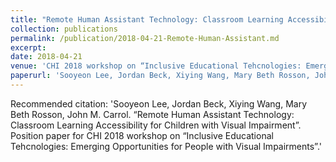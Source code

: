 ```yaml
---
title: "Remote Human Assistant Technology: Classroom Learning Accessibility for Children with Visual Impairment"
collection: publications
permalink: /publication/2018-04-21-Remote-Human-Assistant.md
excerpt: 
date: 2018-04-21
venue: 'CHI 2018 workshop on “Inclusive Educational Tehcnologies: Emerging Opportunities for People with Visual Impairments”'
paperurl: 'Sooyeon Lee, Jordan Beck, Xiying Wang, Mary Beth Rosson, John M. Carrol. “Remote Human Assistant Technology: Classroom Learning Accessibility for Children with Visual Impairment”. Position paper for CHI 2018 workshop on “Inclusive Educational Tehcnologies: Emerging Opportunities for People with Visual Impairments”.'
---
```


Recommended citation: 'Sooyeon Lee, Jordan Beck, Xiying Wang, Mary Beth Rosson, John M. Carrol. “Remote Human Assistant Technology: Classroom Learning Accessibility for Children with Visual Impairment”. Position paper for CHI 2018 workshop on “Inclusive Educational Tehcnologies: Emerging Opportunities for People with Visual Impairments”.'
